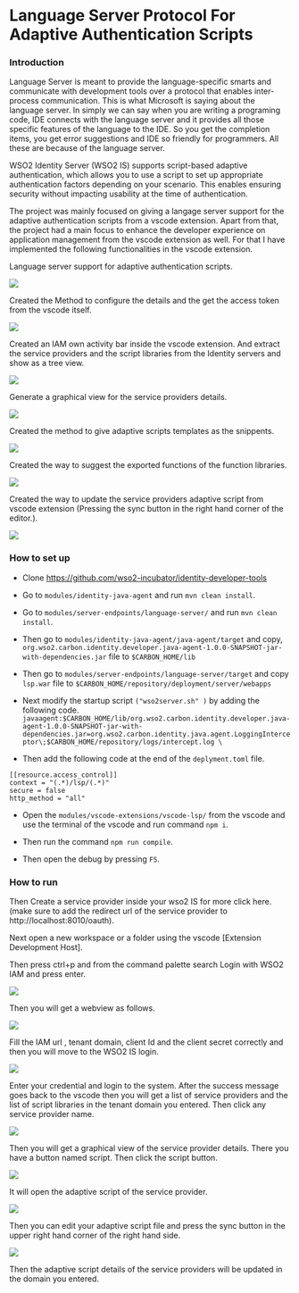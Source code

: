 # Language Server Protocol For Adaptive Authentication Scripts


### Introduction

Language Server is meant to provide the language-specific smarts and communicate with development tools over a protocol that enables inter-process communication. This is what Microsoft is saying about the language server. In simply we can say when you are writing a programing code, IDE connects with the language server and it provides all those specific features of the language to the IDE. So you get the completion items, you get error suggestions and IDE so friendly for programmers. All these are because of the language server.

WSO2 Identity Server (WSO2 IS) supports script-based adaptive authentication, which allows you to use a script to set up appropriate authentication factors depending on your scenario. This enables ensuring security without impacting usability at the time of authentication. 

The project was mainly focused on giving a langage server support for the adaptive authentication scripts from a vscode extension. Apart from that, the project had a main focus to enhance the developer experience on application management from the vscode extension as well. For that I have implemented the following functionalities in the vscode extension.

Language server support for adaptive authentication scripts.

![](https://i.imgur.com/QndiXfd.png)


Created the Method to configure the details and the get the access token from the vscode itself.

![](https://i.imgur.com/L56N8wi.png)


Created an IAM own activity bar inside the vscode extension. And extract the service providers and the script libraries from the Identity servers and show as a tree view.


![](https://i.imgur.com/IUDUMnP.png)



Generate a graphical view for the service providers details.

![](https://i.imgur.com/z2MH4QP.png)



Created the method to give adaptive scripts templates as the snippents.

![](https://i.imgur.com/pVeKP57.png)




Created the way to suggest the exported functions of the function libraries.

![](https://i.imgur.com/7CyKd81.png)



Created the way to update the service providers adaptive script from vscode extension (Pressing the sync button in the right hand corner of the editor.).

![](https://i.imgur.com/iBJ1B79.png)



### How to set up

* Clone https://github.com/wso2-incubator/identity-developer-tools

* Go to `modules/identity-java-agent` and run `mvn clean install`.

* Go to `modules/server-endpoints/language-server/`  and run `mvn clean install`.

* Then go to `modules/identity-java-agent/java-agent/target` and copy, `org.wso2.carbon.identity.developer.java-agent-1.0.0-SNAPSHOT-jar-with-dependencies.jar` file to `$CARBON_HOME/lib` 

* Then go to `modules/server-endpoints/language-server/target` and copy `lsp.war` file to `$CARBON_HOME/repository/deployment/server/webapps`

* Next modify the startup script `("wso2server.sh" )` by adding the following code.
`javaagent:$CARBON_HOME/lib/org.wso2.carbon.identity.developer.java-agent-1.0.0-SNAPSHOT-jar-with-dependencies.jar=org.wso2.carbon.identity.java.agent.LoggingInterceptor\;$CARBON_HOME/repository/logs/intercept.log \`


* Then add the following code at the end of the `deplyment.toml` file.

```
[[resource.access_control]]
context = "(.*)/lsp/(.*)"
secure = false
http_method = "all"
```

* Open the `modules/vscode-extensions/vscode-lsp/` from the vscode and use the terminal of the vscode and run command `npm i`.

* Then run the command `npm run compile`.

* Then open the debug by pressing `F5`.



### How to run

Then Create a service provider inside your wso2 IS for more click here. (make sure to add the redirect url of the service provider to http://localhost:8010/oauth).

Next open a new workspace or a folder  using the vscode [Extension Development Host].

Then press ctrl+p and from the command palette search Login with WSO2 IAM and press enter.

![](https://i.imgur.com/GdWYbNT.png)


Then you will get a webview as follows.

![](https://i.imgur.com/c9ixqyg.png)




Fill the IAM url , tenant domain, client Id and the client secret correctly and then you will move to the WSO2 IS login.

![](https://i.imgur.com/SmfJaGR.png)


Enter your credential and login to the system. After the success message goes back to the vscode then you will get a list of service providers and the list of script libraries in the tenant domain you entered. Then click any service provider name.


![](https://i.imgur.com/pRqUdXb.png)


Then you will get a  graphical view of the service provider details. There you have a button named script. Then click the script button.

 ![](https://i.imgur.com/is9hZQI.png)



It will open the adaptive script of the service provider.

![](https://i.imgur.com/hDzHPCR.png)




Then you can edit your adaptive script file and press the sync button in the upper right hand corner of the right hand side. 

![](https://i.imgur.com/ekZDkJO.png)


Then the adaptive script details of the service providers will be updated in the domain you entered.
